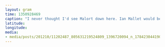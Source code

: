 ```yaml
---
layout: gram
time: 1350928469
caption: "I never thought I'd see Malort down here. Ian Mallet would be pretty psyched."
latitude: 
longitude: 
media:
- media/posts/201210/11202487_805631219524809_1396720094_n_17842304419000351.jpg
---
```

